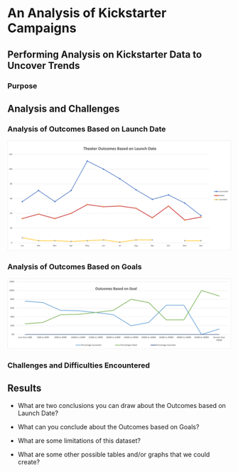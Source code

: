 # An Analysis of Kickstarter Campaigns

## Performing Analysis on Kickstarter Data to Uncover Trends

### Purpose

## Analysis and Challenges

### Analysis of Outcomes Based on Launch Date


![this is an image](Theater_Outcomes_vs_Launch.png)


### Analysis of Outcomes Based on Goals


![this is an image](Outcomes_vs_Goals.png)


### Challenges and Difficulties Encountered

## Results

- What are two conclusions you can draw about the Outcomes based on Launch Date?

- What can you conclude about the Outcomes based on Goals?

- What are some limitations of this dataset?

- What are some other possible tables and/or graphs that we could create?
